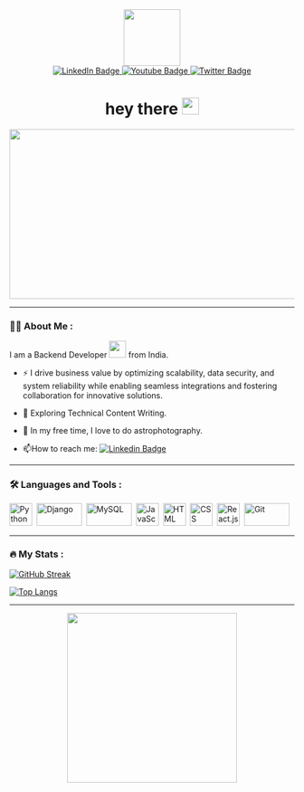 <div id="header" align="center">
  <img src="https://media.giphy.com/media/zhYSVCirREeIZtONCI/giphy.gif" width="100"/>
</div>

<div id="badges" align="center">
  <a href="https://www.linkedin.com/in/koustav-hazra-/">
    <img src="https://img.shields.io/badge/LinkedIn-blue?style=for-the-badge&logo=linkedin&logoColor=white" alt="LinkedIn Badge"/>
  </a>
  <a href="https://medium.com/@datasthan">
    <img src="https://img.shields.io/badge/Medium-black?style=for-the-badge&logo=medium&logoColor=white" alt="Youtube Badge"/>
  </a>
  <a href="https://fueler.io/koustav">
    <img src="https://img.shields.io/badge/Fueler.io-cyan?style=for-the-badge&logo=blog&logoColor=navy" alt="Twitter Badge"/>
  </a>
</div>

<div id="badges" align="center">
  <img src="https://komarev.com/ghpvc/?username=KoustavHazra&style=flat-square&color=blue" alt=""/>
</div>

<h1 align="center">
  hey there
  <img src="https://media.giphy.com/media/hvRJCLFzcasrR4ia7z/giphy.gif" width="30px"/>
</h1>

<div align="center">
  <img src="https://media.giphy.com/media/WUlplcMpOCEmTGBtBW/giphy.gif" width="600" height="300"/>
</div>

---

### :man_technologist: About Me :
I am a Backend Developer <img src="https://media.giphy.com/media/WUlplcMpOCEmTGBtBW/giphy.gif" width="30"> from India.

- :zap: I drive business value by optimizing scalability, data security, and system reliability while enabling seamless integrations and fostering collaboration for innovative solutions.

- :seedling: Exploring Technical Content Writing.

- :telescope: In my free time, I love to do astrophotography.

- :mailbox:How to reach me: [![Linkedin Badge](https://img.shields.io/badge/LinkedIn-blue?style=for-the-badge&logo=linkedin&logoColor=white)](https://www.linkedin.com/in/koustav-hazra-/)

---

### :hammer_and_wrench: Languages and Tools :
<div>
  <img src="https://media.giphy.com/media/KAq5w47R9rmTuvWOWa/giphy.gif" title="Python" alt="Python" width="40" height="40"/>&nbsp;
  <img src="https://media.giphy.com/media/EvG0swLUXMRE5QrleR/giphy.gif" title="Django"  alt="Django" width="80" height="40"/>&nbsp;
  <img src="https://media.giphy.com/media/C8Tij3iox3coBSqVWE/giphy.gif" title="MySQL"  alt="MySQL" width="80" height="40"/>&nbsp;
  <img src="https://media.giphy.com/media/SvFocn0wNMx0iv2rYz/giphy.gif" title="JavaScript"  alt="JavaScript" width="40" height="40"/>&nbsp;
  <img src="https://media.giphy.com/media/XAxylRMCdpbEWUAvr8/giphy.gif" title="HTML" alt="HTML" width="40" height="40"/>&nbsp;
  <img src="https://media.giphy.com/media/fsEaZldNC8A1PJ3mwp/giphy.gif" title="CSS" alt="CSS" width="40" height="40"/>&nbsp;
  <img src="https://media.giphy.com/media/eNAsjO55tPbgaor7ma/giphy.gif" title="React.js" alt="React.js" width="40" height="40"/>&nbsp;
  <img src="https://media.giphy.com/media/kH1DBkPNyZPOk0BxrM/giphy.gif" title="Git" **alt="Git" width="80" height="40"/>
</div>

---

### :fire: My Stats :
[![GitHub Streak](http://github-readme-streak-stats.herokuapp.com?user=KoustavHazra&theme=dark&background=000000)](https://git.io/streak-stats)

[![Top Langs](https://github-readme-stats.vercel.app/api/top-langs/?username=KoustavHazra&layout=compact&theme=vision-friendly-dark)](https://github.com/anuraghazra/github-readme-stats)

---

<div align="center">
  <img src="https://media.giphy.com/media/vaCfH4WZ6kE4Jel6K5/giphy.gif" width="300" height="300"/>
</div>
